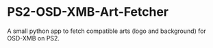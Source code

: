 # PS2-OSD-XMB-Art-Fetcher
A small python app to fetch compatible arts (logo and background) for OSD-XMB on PS2.
